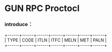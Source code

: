 # GUN RPC Proctocl 
### introduce：
 +------+------+------+------+------+-----+------+    <br>
 | TYPE | CODE | ITLN | ITFC | MELN | MET | PALN |  
 +------+------+------+------+------+-----+------+
 
